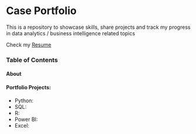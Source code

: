 # Case Portfolio
This is a repository to showcase skills, share projects and track my progress in data analytics / business intelligence related topics

Check my [Resume](https://github.com/ZiHuiGan/CasePortfolio/blob/main/ZiHui%20Gan_Resume.pdf)

### Table of Contents
#### About
#### Portfolio Projects:
  - Python: 
  - SQL: 
  - R: 
  - Power BI:
  - Excel:
